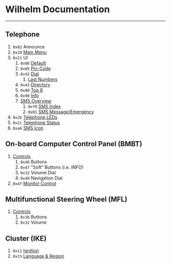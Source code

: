 # Wilhelm Documentation
---

## Telephone
1. `0x02` Announce
1. `0x20` [Main Menu](telephone/main_menu.md)
1. `0x21` UI
	1. `0x00` [Default](telephone/layout/default.md)
	1. `0x05` [Pin-Code](telephone/layout/pin.md)
	1. `0x42` [Dial](telephone/layout/dial.md)
		1. [Last Numbers](telephone/layout/last_numbers.md)
	1. `0x43` [Directory](telephone/layout/directory.md)
	1. `0x80` [Top 8](telephone/layout/top_8.md)
	1. `0x90` [Info](telephone/layout/info.md)
	1. [SMS Overview](telephone/layout/sms.md)
		1. `0xf0` [SMS Index](telephone/layout/sms/index.md)
		1. `0x01` [SMS Message/Emergency](telephone/layout/sms/message.md)
1. `0x2b` [Telephone LEDs](telephone/led.md)
1. `0x2c` [Telephone Status](telephone/status.md)
1. `0xa6` [SMS Icon](telephone/icon.md)

## On-board Computer Control Panel (BMBT)

1. [Controls](bmbt/controls.md)
    1. `0x48` Buttons
    1. `0x47` "Soft" Buttons (i.e. INFO)
    1. `0x32` Volume Dial
    1. `0x49` Navigation Dial
1. `0x4f` [Monitor Control](bmbt/monitor.md)

## Multifunctional Steering Wheel (MFL)

1. [Controls](mfl/controls.md)
    1. `0x3b` Buttons
    1. `0x32` Volume

## Cluster (IKE)

1. `0x11` [Ignition](ike/ignition.md)
1. `0x15` [Language & Region](ike/region.md)